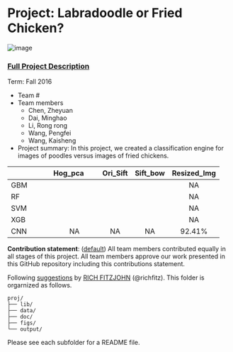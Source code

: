 # Project: Labradoodle or Fried Chicken? 
![image](https://s-media-cache-ak0.pinimg.com/236x/6b/01/3c/6b013cd759c69d17ffd1b67b3c1fbbbf.jpg)
### [Full Project Description](doc/project3_desc.html)

Term: Fall 2016

+ Team #
+ Team members
	+ Chen, Zheyuan
	+ Dai, Minghao
	+ Li, Rong rong
	+ Wang, Pengfei
	+ Wang, Kaisheng
+ Project summary: In this project, we created a classification engine for images of poodles versus images of fried chickens. 



|               | Hog_pca       | Ori_Sift      | Sift_bow     | Resized_Img  |
| ------------- |:-------------:| :------------:|:------------:|:------------:|
| GBM           |               |               |              |	NA    |
| RF            |      	        |           	|     	       |        NA    |
| SVM           |               |           	|              |	NA    |
| XGB           |               |           	| 	       |        NA    |
| CNN           |       NA      |    NA     	|      NA      |      92.41%  |  

	
**Contribution statement**: ([default](doc/a_note_on_contributions.md)) All team members contributed equally in all stages of this project. All team members approve our work presented in this GitHub repository including this contributions statement. 

Following [suggestions](http://nicercode.github.io/blog/2013-04-05-projects/) by [RICH FITZJOHN](http://nicercode.github.io/about/#Team) (@richfitz). This folder is orgarnized as follows.

```
proj/
├── lib/
├── data/
├── doc/
├── figs/
└── output/
```

Please see each subfolder for a README file.
